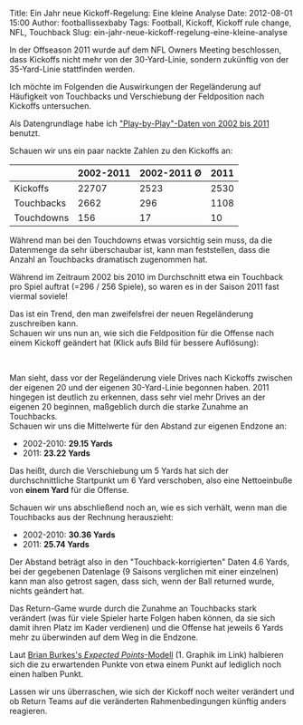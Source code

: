 Title: Ein Jahr neue Kickoff-Regelung: Eine kleine Analyse
Date: 2012-08-01 15:00
Author: footballissexbaby
Tags: Football, Kickoff, Kickoff rule change, NFL, Touchback
Slug: ein-jahr-neue-kickoff-regelung-eine-kleine-analyse

In der Offseason 2011 wurde auf dem NFL Owners Meeting beschlossen, dass
Kickoffs nicht mehr von der 30-Yard-Linie, sondern zukünftig von der
35-Yard-Linie stattfinden werden.

Ich möchte im Folgenden die Auswirkungen der Regeländerung auf
Häufigkeit von Touchbacks und Verschiebung der Feldposition nach
Kickoffs untersuchen.

Als Datengrundlage habe ich ["Play-by-Play"-Daten von 2002 bis 2011][]
benutzt.

Schauen wir uns ein paar nackte Zahlen zu den Kickoffs an:

<table class="table">
    <thead>
        <tr>
            <th></th>
            <th>2002-2011</th>
            <th>2002-2011 Ø</th>
            <th>2011</th>
        </tr>
    </thead>
    <tbody>
        <tr>
            <td>Kickoffs</td>
            <td>22707</td>
            <td>2523</td>
            <td>2530</td>
        </tr>
        <tr>
            <td>Touchbacks</td>
            <td>2662</td>
            <td>296</td>
            <td>1108</td>
        </tr>
        <tr>
            <td>Touchdowns</td>
            <td>156</td>
            <td>17</td>
            <td>10</td>
        </tr>
    </tbody>
</table>

Während man bei den Touchdowns etwas vorsichtig sein muss, da die
Datenmenge da sehr überschaubar ist, kann man feststellen, dass die
Anzahl an Touchbacks dramatisch zugenommen hat.

Während im Zeitraum 2002 bis 2010 im Durchschnitt etwa ein Touchback pro
Spiel auftrat (=296 / 256 Spiele), so waren es in der Saison 2011 fast
viermal soviele!

Das ist ein Trend, den man zweifelsfrei der neuen Regeländerung
zuschreiben kann.  
Schauen wir uns nun an, wie sich die Feldposition für die Offense nach
einem Kickoff geändert hat (Klick aufs Bild für bessere Auflösung):

<a href="|filename|/images/2002-2010_with_tb.png"><img src="|filename|/images/2002-2010_with_tb_thumb.png" alt=""></a>
<a href="|filename|/images/2011_with_tb.png"><img src="|filename|/images/2011_with_tb_thumb.png" alt=""></a>

Man sieht, dass vor der Regeländerung viele Drives nach Kickoffs
zwischen der eigenen 20 und der eigenen 30-Yard-Linie begonnen haben.
2011 hingegen ist deutlich zu erkennen, dass sehr viel mehr Drives an
der eigenen 20 beginnen, maßgeblich durch die starke Zunahme an
Touchbacks.  
Schauen wir uns die Mittelwerte für den Abstand zur eigenen Endzone an:

-   2002-2010: **29.15 Yards**
-   2011: **23.22 Yards**

Das heißt, durch die Verschiebung um 5 Yards hat sich der
durchschnittliche Startpunkt um 6 Yard verschoben, also eine
Nettoeinbuße von **einem Yard** für die Offense.

Schauen wir uns abschließend noch an, wie es sich verhält, wenn man die
Touchbacks aus der Rechnung herauszieht:

-   2002-2010: **30.36 Yards**
-   2011: **25.74 Yards**

Der Abstand beträgt also in den "Touchback-korrigierten" Daten 4.6
Yards, bei der gegebenen Datenlage (9 Saisons verglichen mit einer
einzelnen) kann man also getrost sagen, dass sich, wenn der Ball
returned wurde, nichts geändert hat.

Das Return-Game wurde durch die Zunahme an Touchbacks stark verändert
(was für viele Spieler harte Folgen haben können, da sie sich damit
ihren Platz im Kader verdienen) und die Offense hat jeweils 6 Yards mehr
zu überwinden auf dem Weg in die Endzone.

Laut [Brian Burkes's *Expected Points*-Modell][] (1. Graphik im Link)
halbieren sich die zu erwartenden Punkte von etwa einem Punkt auf
lediglich noch einen halben Punkt.

Lassen wir uns überraschen, wie sich der Kickoff noch weiter verändert
und ob Return Teams auf die veränderten Rahmenbedingungen künftig anders
reagieren.

  ["Play-by-Play"-Daten von 2002 bis 2011]: http://www.advancednflstats.com/2010/04/play-by-play-data.html
  [Brian Burkes's *Expected Points*-Modell]: http://www.advancednflstats.com/2009/12/expected-point-values.html
